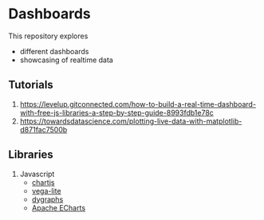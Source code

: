 # Dashboards
  This repository explores 
  - different dashboards
  - showcasing of realtime data

## Tutorials
1. https://levelup.gitconnected.com/how-to-build-a-real-time-dashboard-with-free-js-libraries-a-step-by-step-guide-8993fdb1e78c
2. https://towardsdatascience.com/plotting-live-data-with-matplotlib-d871fac7500b


## Libraries
1. Javascript
   - [chartjs](https://www.chartjs.org/)
   - [vega-lite](https://vega.github.io/vega-lite/)
   - [dygraphs](https://dygraphs.com/)
   - [Apache ECharts](https://echarts.apache.org/en/index.html)
